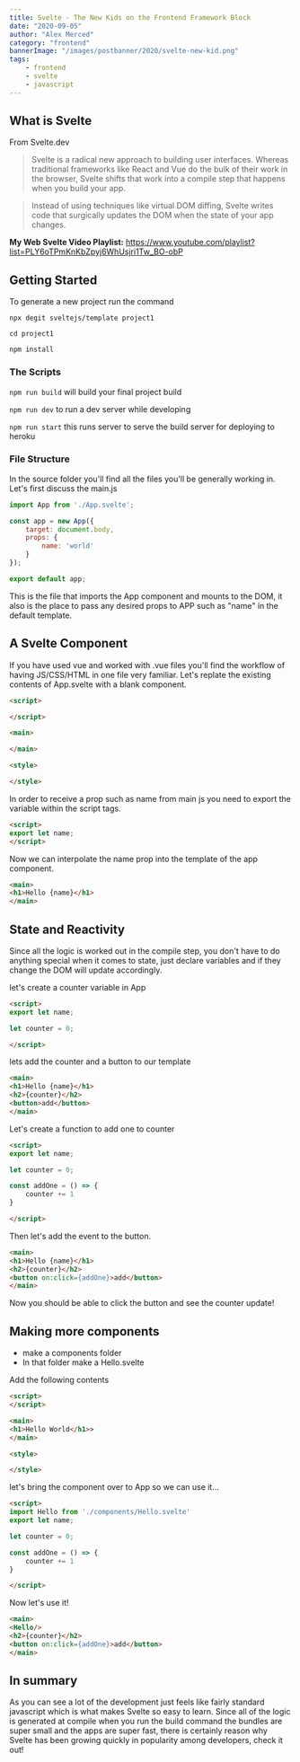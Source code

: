 ```yaml
---
title: Svelte - The New Kids on the Frontend Framework Block
date: "2020-09-05"
author: "Alex Merced"
category: "frontend"
bannerImage: "/images/postbanner/2020/svelte-new-kid.png"
tags:
    - frontend
    - svelte
    - javascript
---
```


## What is Svelte

From Svelte.dev

> Svelte is a radical new approach to building user interfaces. Whereas traditional frameworks like React and Vue do the bulk of their work in the browser, Svelte shifts that work into a compile step that happens when you build your app.

> Instead of using techniques like virtual DOM diffing, Svelte writes code that surgically updates the DOM when the state of your app changes.

**My Web Svelte Video Playlist:** https://www.youtube.com/playlist?list=PLY6oTPmKnKbZpyj6WhUsjri1Tw_BO-obP

## Getting Started

To generate a new project run the command

```npx degit sveltejs/template project1```

```cd project1```

```npm install```

### The Scripts

```npm run build``` will build your final project build

```npm run dev``` to run a dev server while developing

```npm run start``` this runs server to serve the build server for deploying to heroku

### File Structure

In the source folder you'll find all the files you'll be generally working in. Let's first discuss the main.js

```js
import App from './App.svelte';

const app = new App({
	target: document.body,
	props: {
		name: 'world'
	}
});

export default app;
```

This is the file that imports the App component and mounts to the DOM, it also is the place to pass any desired props to APP such as "name" in the default template.

## A Svelte Component

If you have used vue and worked with .vue files you'll find the workflow of having JS/CSS/HTML in one file very familiar. Let's replate the existing contents of App.svelte with a blank component.

```html
<script>

</script>

<main>

</main>

<style>

</style>

```

In order to receive a prop such as name from main js you need to export the variable within the script tags.

```html
<script>
export let name;
</script>

```

Now we can interpolate the name prop into the template of the app component.

```html
<main>
<h1>Hello {name}</h1>
</main>
```

## State and Reactivity

Since all the logic is worked out in the compile step, you don't have to do anything special when it comes to state, just declare variables and if they change the DOM will update accordingly.

let's create a counter variable in App

```html
<script>
export let name;

let counter = 0;

</script>
```

lets add the counter and a button to our template

```html
<main>
<h1>Hello {name}</h1>
<h2>{counter}</h2>
<button>add</button>
</main>
```

Let's create a function to add one to counter

```html
<script>
export let name;

let counter = 0;

const addOne = () => {
	counter += 1
}

</script>

```

Then let's add the event to the button.

```html
<main>
<h1>Hello {name}</h1>
<h2>{counter}</h2>
<button on:click={addOne}>add</button>
</main>
```

Now you should be able to click the button and see the counter update!

## Making more components

- make a components folder
- In that folder make a Hello.svelte

Add the following contents

```html
<script>
</script>

<main>
<h1>Hello World</h1>>
</main>

<style>

</style>
```

let's bring the component over to App so we can use it...

```html
<script>
import Hello from './components/Hello.svelte'
export let name;

let counter = 0;

const addOne = () => {
	counter += 1
}

</script>
```

Now let's use it!

```html
<main>
<Hello/>
<h2>{counter}</h2>
<button on:click={addOne}>add</button>
</main>
```

## In summary

As you can see a lot of the development just feels like fairly standard javascript which is what makes Svelte so easy to learn. Since all of the logic is generated at compile when you run the build command the bundles are super small and the apps are super fast, there is certainly reason why Svelte has been growing quickly in popularity among developers, check it out!


